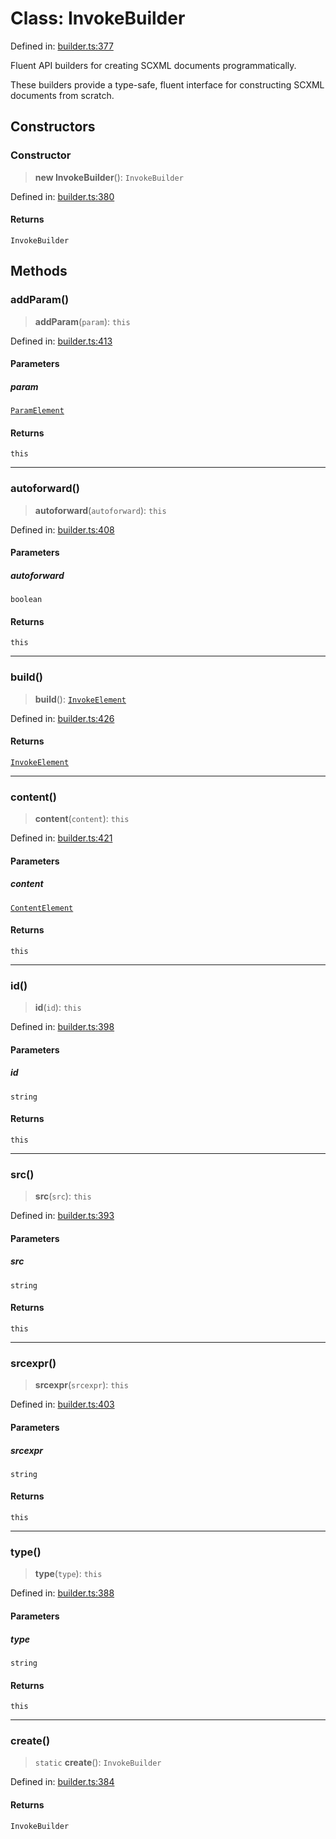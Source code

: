 # Class: InvokeBuilder

Defined in: [builder.ts:377](https://github.com/caweinshenker/sxcml-js/blob/957847bdc6405b8502a575517be9bde5a1c195dc/src/builder.ts#L377)

Fluent API builders for creating SCXML documents programmatically.

These builders provide a type-safe, fluent interface for constructing
SCXML documents from scratch.

## Constructors

### Constructor

> **new InvokeBuilder**(): `InvokeBuilder`

Defined in: [builder.ts:380](https://github.com/caweinshenker/sxcml-js/blob/957847bdc6405b8502a575517be9bde5a1c195dc/src/builder.ts#L380)

#### Returns

`InvokeBuilder`

## Methods

### addParam()

> **addParam**(`param`): `this`

Defined in: [builder.ts:413](https://github.com/caweinshenker/sxcml-js/blob/957847bdc6405b8502a575517be9bde5a1c195dc/src/builder.ts#L413)

#### Parameters

##### param

[`ParamElement`](../interfaces/ParamElement.md)

#### Returns

`this`

***

### autoforward()

> **autoforward**(`autoforward`): `this`

Defined in: [builder.ts:408](https://github.com/caweinshenker/sxcml-js/blob/957847bdc6405b8502a575517be9bde5a1c195dc/src/builder.ts#L408)

#### Parameters

##### autoforward

`boolean`

#### Returns

`this`

***

### build()

> **build**(): [`InvokeElement`](../interfaces/InvokeElement.md)

Defined in: [builder.ts:426](https://github.com/caweinshenker/sxcml-js/blob/957847bdc6405b8502a575517be9bde5a1c195dc/src/builder.ts#L426)

#### Returns

[`InvokeElement`](../interfaces/InvokeElement.md)

***

### content()

> **content**(`content`): `this`

Defined in: [builder.ts:421](https://github.com/caweinshenker/sxcml-js/blob/957847bdc6405b8502a575517be9bde5a1c195dc/src/builder.ts#L421)

#### Parameters

##### content

[`ContentElement`](../interfaces/ContentElement.md)

#### Returns

`this`

***

### id()

> **id**(`id`): `this`

Defined in: [builder.ts:398](https://github.com/caweinshenker/sxcml-js/blob/957847bdc6405b8502a575517be9bde5a1c195dc/src/builder.ts#L398)

#### Parameters

##### id

`string`

#### Returns

`this`

***

### src()

> **src**(`src`): `this`

Defined in: [builder.ts:393](https://github.com/caweinshenker/sxcml-js/blob/957847bdc6405b8502a575517be9bde5a1c195dc/src/builder.ts#L393)

#### Parameters

##### src

`string`

#### Returns

`this`

***

### srcexpr()

> **srcexpr**(`srcexpr`): `this`

Defined in: [builder.ts:403](https://github.com/caweinshenker/sxcml-js/blob/957847bdc6405b8502a575517be9bde5a1c195dc/src/builder.ts#L403)

#### Parameters

##### srcexpr

`string`

#### Returns

`this`

***

### type()

> **type**(`type`): `this`

Defined in: [builder.ts:388](https://github.com/caweinshenker/sxcml-js/blob/957847bdc6405b8502a575517be9bde5a1c195dc/src/builder.ts#L388)

#### Parameters

##### type

`string`

#### Returns

`this`

***

### create()

> `static` **create**(): `InvokeBuilder`

Defined in: [builder.ts:384](https://github.com/caweinshenker/sxcml-js/blob/957847bdc6405b8502a575517be9bde5a1c195dc/src/builder.ts#L384)

#### Returns

`InvokeBuilder`
